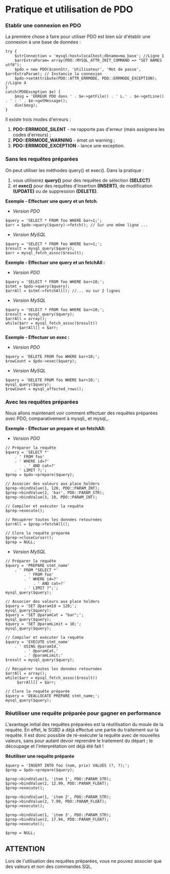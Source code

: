 # Pratique et utilisation de PDO

### Etablir une connexion en PDO

La première chose à faire pour utiliser PDO est bien sûr d'établir une connexion à une base de données :
```
try {
    $strConnection = 'mysql:host=localhost;dbname=ma_base'; //Ligne 1
    $arrExtraParam= array(PDO::MYSQL_ATTR_INIT_COMMAND => "SET NAMES utf8");
    $pdo = new PDO($connStr, 'Utilisateur', 'Mot de passe', $arrExtraParam); // Instancie la connexion
    $pdo->setAttribute(PDO::ATTR_ERRMODE, PDO::ERRMODE_EXCEPTION); //Ligne 4
}
catch(PDOException $e) {
    $msg = 'ERREUR PDO dans ' . $e->getFile() . ' L.' . $e->getLine() . ' : ' . $e->getMessage();
    die($msg);
}
```
Il existe trois modes d'erreurs :

1. **PDO::ERRMODE_SILENT** - ne rapporte pas d'erreur (mais assignera les codes d'erreurs) ;
2. **PDO::ERRMODE_WARNING** - émet un warning ;
3. **PDO::ERRMODE_EXCEPTION** - lance une exception.

### Sans les requêtes préparées
On peut utiliser les méthodes query() et exec().
Dans la pratique :
1. vous utiliserez **query()** pour des requêtes de sélection **(SELECT)**
2. et **exec()** pour des requêtes d'insertion **(INSERT)**, de modification **(UPDATE)** ou de suppression **(DELETE)**.

**Exemple - Effectuer une query et un fetch**.
- *Version PDO*
```
$query = 'SELECT * FROM foo WHERE bar=1;';
$arr = $pdo->query($query)->fetch(); // Sur une même ligne ...
```

- *Version MySQL*
```
$query = 'SELECT * FROM foo WHERE bar=1;';
$result = mysql_query($query);
$arr = mysql_fetch_assoc($result);
```
**Exemple - Effectuer une query et un fetchAll :**
- *Version PDO*
```
$query = 'SELECT * FROM foo WHERE bar<10;';
$stmt = $pdo->query($query);
$arrAll = $stmt->fetchAll(); //... ou sur 2 lignes
```
- *Version MySQL*
```
$query = 'SELECT * FROM foo WHERE bar<10;';
$result = mysql_query($query);
$arrAll = array();
while($arr = mysql_fetch_assoc($result))
      $arrAll[] = $arr;
```
**Exemple - Effectuer un exec :**
- *Version PDO*
```
$query = 'DELETE FROM foo WHERE bar<10;';
$rowCount = $pdo->exec($query);
```

- *Version MySQL*
```
$query = 'DELETE FROM foo WHERE bar<10;';
mysql_query($query);
$rowCount = mysql_affected_rows();
```

### Avec les requêtes préparées
Nous allons maintenant voir comment effectuer des requêtes préparées avec PDO, comparativement à mysqli_ et mysql_.

**Exemple - Effectuer un prepare et un fetchAll:**
- *Version PDO*
```
// Préparer la requête
$query = 'SELECT *'
	. ' FROM foo'
	. ' WHERE id=?'
		. ' AND cat=?'
	. ' LIMIT ?;';
$prep = $pdo->prepare($query);

// Associer des valeurs aux place holders
$prep->bindValue(1, 120, PDO::PARAM_INT);
$prep->bindValue(2, 'bar', PDO::PARAM_STR);
$prep->bindValue(3, 10, PDO::PARAM_INT);

// Compiler et exécuter la requête
$prep->execute();

// Récupérer toutes les données retournées
$arrAll = $prep->fetchAll();

// Clore la requête préparée
$prep->closeCursor();
$prep = NULL;
```
- *Version MySQL*
```
// Préparer la requête
$query = 'PREPARE stmt_name'
	. ' FROM "SELECT *'
		. ' FROM foo'
		. ' WHERE id=?'
			. ' AND cat=?'
		. ' LIMIT ?";';
mysql_query($query);

// Associer des valeurs aux place holders
$query = 'SET @paramId = 120;';
mysql_query($query);
$query = 'SET @paramCat = "bar";';
mysql_query($query);
$query = 'SET @paramLimit = 10;';
mysql_query($query);

// Compiler et exécuter la requête
$query = 'EXECUTE stmt_name'
	. ' USING @paramId,'
		. ' @paramCat,'
		. ' @paramLimit;'
$result = mysql_query($query);

// Récupérer toutes les données retournées
$arrAll = array();
while($arr = mysql_fetch_assoc($result))
     $arrAll[] = $arr;

// Clore la requête préparée
$query = 'DEALLOCATE PREPARE stmt_name;';
mysql_query($query);
```
### Réutiliser une requête préparée pour gagner en performance
L'avantage initial des requêtes préparées est la réutilisation du moule de la requête.
En effet, le SGBD a déjà effectué une partie du traitement sur la requête.
Il est donc possible de ré-exécuter la requête avec de nouvelles valeurs, sans pour autant devoir reprendre le traitement du départ ; le découpage et l'interprétation ont déjà été fait !

**Réutiliser une requête préparée**
```
$query = 'INSERT INTO foo (nom, prix) VALUES (?, ?);';
$prep = $pdo->prepare($query);

$prep->bindValue(1, 'item 1', PDO::PARAM_STR);
$prep->bindValue(2, 12.99, PDO::PARAM_FLOAT);
$prep->execute();

$prep->bindValue(1, 'item 2', PDO::PARAM_STR);
$prep->bindValue(2, 7.99, PDO::PARAM_FLOAT);
$prep->execute();

$prep->bindValue(1, 'item 3', PDO::PARAM_STR);
$prep->bindValue(2, 17.94, PDO::PARAM_FLOAT);
$prep->execute();

$prep = NULL;
```

## ATTENTION
Lors de l'utilisation des requêtes préparées, vous ne pouvez associer que des valeurs et non des commandes SQL.
